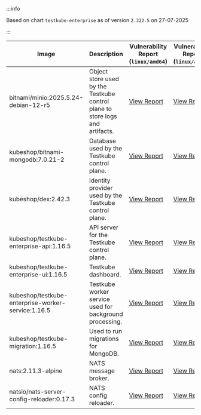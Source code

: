 :::info

Based on chart `testkube-enterprise` as of version `2.322.5` on 27-07-2025

:::

| Image | Description | Vulnerability Report (`linux/amd64`) | Vulnerability Report (`linux/arm64`) | Docker Image |
|-------|-------------|----------------------------------------|----------------------------------------|--------------|
| bitnami/minio:2025.5.24-debian-12-r5 | Object store used by the Testkube control plane to store logs and artifacts. | [View Report](./minio-2025.5.24-debian-12-r5_linux_amd64.md) | [View Report](./minio-2025.5.24-debian-12-r5_linux_arm64.md) | [View Image](https://hub.docker.com/layers/bitnami/minio/2025.5.24-debian-12-r5/images/sha256-b3d51900e846b92f7503ca6be07d2e8c56ebb6a13a60bc71b8777c716c074bcf?context=explore) |
| kubeshop/bitnami-mongodb:7.0.21-2 | Database used by the Testkube control plane. | [View Report](./bitnami-mongodb-7.0.21-2_linux_amd64.md) | [View Report](./bitnami-mongodb-7.0.21-2_linux_arm64.md) | [View Image](https://hub.docker.com/layers/kubeshop/bitnami-mongodb/7.0.21-2/images/sha256-c347474e6488832564a6ce3d1870056f52aa4e7123bb85ce391a60c0b4ecdf18?context=explore) |
| kubeshop/dex:2.42.3 | Identity provider used by the Testkube control plane. | [View Report](./dex-2.42.3_linux_amd64.md) | [View Report](./dex-2.42.3_linux_arm64.md) | [View Image](https://hub.docker.com/layers/kubeshop/dex/2.42.3/images/sha256-db03bd0a7b5d26c4c36034f227f3b16c1d3bdadf3bd56eb23f2ca9c442716cb6?context=explore) |
| kubeshop/testkube-enterprise-api:1.16.5 | API server for the Testkube control plane. | [View Report](./testkube-enterprise-api-1.16.5_linux_amd64.md) | [View Report](./testkube-enterprise-api-1.16.5_linux_arm64.md) | [View Image](https://hub.docker.com/layers/kubeshop/testkube-enterprise-api/1.16.5/images/sha256-dfc1d9127697bb8f915af99dcb390c717ede330b1092b1ed04c237f049c6a7eb?context=explore) |
| kubeshop/testkube-enterprise-ui:1.16.5 | Testkube dashboard. | [View Report](./testkube-enterprise-ui-1.16.5_linux_amd64.md) | [View Report](./testkube-enterprise-ui-1.16.5_linux_arm64.md) | [View Image](https://hub.docker.com/layers/kubeshop/testkube-enterprise-ui/1.16.5/images/sha256-04823e36b00eacc2dcc30c55650df40e4654b6eeefb829a230d22fade7963d98?context=explore) |
| kubeshop/testkube-enterprise-worker-service:1.16.5 | Testkube worker service used for background processing. | [View Report](./testkube-enterprise-worker-service-1.16.5_linux_amd64.md) | [View Report](./testkube-enterprise-worker-service-1.16.5_linux_arm64.md) | [View Image](https://hub.docker.com/layers/kubeshop/testkube-enterprise-worker-service/1.16.5/images/sha256-1a7a4f8a7b142ddbdff46256387a0c569bb04554cd49fda2e27dfa8ba9621f19?context=explore) |
| kubeshop/testkube-migration:1.16.5 | Used to run migrations for MongoDB. | [View Report](./testkube-migration-1.16.5_linux_amd64.md) | [View Report](./testkube-migration-1.16.5_linux_arm64.md) | [View Image](https://hub.docker.com/layers/kubeshop/testkube-migration/1.16.5/images/sha256-7ea8577eb88614ee2792d059f1a489aae3c7d510c5f7767333ab405b01eb10e8?context=explore) |
| nats:2.11.3-alpine | NATS message broker. | [View Report](./nats-2.11.3-alpine_linux_amd64.md) | [View Report](./nats-2.11.3-alpine_linux_arm64.md) | [View Image](https://hub.docker.com/layers/library/nats/2.11.3-alpine/images/sha256-f6be324fcee27f2a91178d74f77bb4ba3e5a9d2e72ba7d6871f45d14aadca40a?context=explore) |
| natsio/nats-server-config-reloader:0.17.3 | NATS config reloader. | [View Report](./nats-server-config-reloader-0.17.3_linux_amd64.md) | [View Report](./nats-server-config-reloader-0.17.3_linux_arm64.md) | [View Image](https://hub.docker.com/layers/natsio/nats-server-config-reloader/0.17.3/images/sha256-6798c689cca8a98f34e57db124abe46c81edf9bfb02d54ad85da60d0e41ef592?context=explore) |
